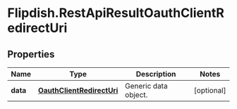# Flipdish.RestApiResultOauthClientRedirectUri

## Properties
Name | Type | Description | Notes
------------ | ------------- | ------------- | -------------
**data** | [**OauthClientRedirectUri**](OauthClientRedirectUri.md) | Generic data object. | [optional] 



